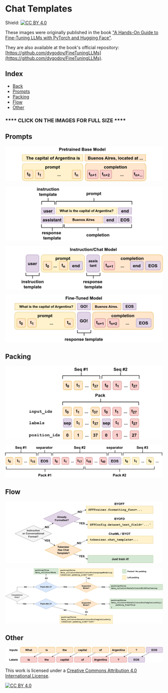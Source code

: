 # Chat Templates

Shield: [![CC BY 4.0][cc-by-shield]][cc-by]

These images were originally published in the book ["A Hands-On Guide to Fine-Tuning LLMs with PyTorch and Hugging Face"](https://pytorchstepbystep.com/llms).

They are also available at the book's official repository: [https://github.com/dvgodoy/FineTuningLLMs](https://github.com/dvgodoy/FineTuningLLMs).

## Index

- [Back](https://dvgodoy.github.io/LLM-visuals/)
- [Prompts](#prompts)
- [Packing](#packing)
- [Flow](#flow)
- [Other](#other)

### **** CLICK ON THE IMAGES FOR FULL SIZE ****

## Prompts

[![](https://raw.githubusercontent.com/dvgodoy/LLM-visuals/main/Chat%20Templates/base_prompt.png)](https://raw.githubusercontent.com/dvgodoy/LLM-visuals/main/Chat%20Templates/base_prompt.png)

[![](https://raw.githubusercontent.com/dvgodoy/LLM-visuals/main/Chat%20Templates/chat_example_new.png)](https://raw.githubusercontent.com/dvgodoy/LLM-visuals/main/Chat%20Templates/chat_example_new.png)

[![](https://raw.githubusercontent.com/dvgodoy/LLM-visuals/main/Chat%20Templates/chat_prompt_new.png)](https://raw.githubusercontent.com/dvgodoy/LLM-visuals/main/Chat%20Templates/chat_prompt_new.png)

[![](https://raw.githubusercontent.com/dvgodoy/LLM-visuals/main/Chat%20Templates/fine_tuned_prompt.png)](https://raw.githubusercontent.com/dvgodoy/LLM-visuals/main/Chat%20Templates/fine_tuned_prompt.png)

## Packing

[![](https://raw.githubusercontent.com/dvgodoy/LLM-visuals/main/Chat%20Templates/collator_flat.png)](https://raw.githubusercontent.com/dvgodoy/LLM-visuals/main/Chat%20Templates/collator_flat.png)

[![](https://raw.githubusercontent.com/dvgodoy/LLM-visuals/main/Chat%20Templates/packed_seq.png)](https://raw.githubusercontent.com/dvgodoy/LLM-visuals/main/Chat%20Templates/packed_seq.png)

## Flow

[![](https://raw.githubusercontent.com/dvgodoy/LLM-visuals/main/Chat%20Templates/formatting_flow.png)](https://raw.githubusercontent.com/dvgodoy/LLM-visuals/main/Chat%20Templates/formatting_flow.png)

[![](https://raw.githubusercontent.com/dvgodoy/LLM-visuals/main/Chat%20Templates/packing_flow.png)](https://raw.githubusercontent.com/dvgodoy/LLM-visuals/main/Chat%20Templates/packing_flow.png)

## Other

[![](https://raw.githubusercontent.com/dvgodoy/LLM-visuals/main/Chat%20Templates/shift_labels.png)](https://raw.githubusercontent.com/dvgodoy/LLM-visuals/main/Chat%20Templates/shift_labels.png)

This work is licensed under a
[Creative Commons Attribution 4.0 International License][cc-by].

[![CC BY 4.0][cc-by-image]][cc-by]

[cc-by]: http://creativecommons.org/licenses/by/4.0/
[cc-by-image]: https://i.creativecommons.org/l/by/4.0/88x31.png
[cc-by-shield]: https://img.shields.io/badge/License-CC%20BY%204.0-lightgrey.svg
